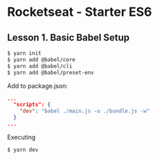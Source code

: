 Rocketseat - Starter ES6
===
Lesson 1. Basic Babel Setup
---

```bash
$ yarn init
$ yarn add @babel/core
$ yarn add @babel/cli
$ yarn add @babel/preset-env
```

Add to package.json:
```json
...
  "scripts": {
    "dev": "babel ./main.js -o ./bundle.js -w"
  }
...
```

Executing
```bash
$ yarn dev
```
